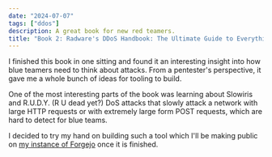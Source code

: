 ```yaml
---
date: "2024-07-07"
tags: ["ddos"]
description: A great book for new red teamers.
title: "Book 2: Radware's DDoS Handbook: The Ultimate Guide to Everything You Need to Know about DDoS Attacks"
---
```


I finished this book in one sitting and found it an interesting insight into how blue teamers need to think about attacks. From a pentester's perspective, it gave me a whole bunch of ideas for tooling to build.

One of the most interesting parts of the book was learning about Slowiris and R.U.D.Y. (R U dead yet?) DoS attacks that slowly attack a network with large HTTP requests or with extremely large form POST requests, which are hard to detect for blue teams.

I decided to try my hand on building such a tool which I'll be making public on [my instance of Forgejo](https://projects.0x8c.run/explore) once it is finished.
